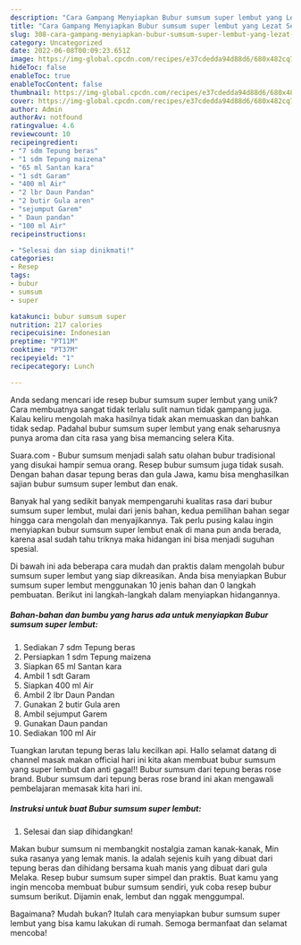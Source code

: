 ```yaml
---
description: "Cara Gampang Menyiapkan Bubur sumsum super lembut yang Lezat Sekali"
title: "Cara Gampang Menyiapkan Bubur sumsum super lembut yang Lezat Sekali"
slug: 308-cara-gampang-menyiapkan-bubur-sumsum-super-lembut-yang-lezat-sekali
category: Uncategorized
date: 2022-06-08T00:09:23.651Z
image: https://img-global.cpcdn.com/recipes/e37cdedda94d88d6/680x482cq70/bubur-sumsum-super-lembut-foto-resep-utama.jpg
hideToc: false
enableToc: true
enableTocContent: false
thumbnail: https://img-global.cpcdn.com/recipes/e37cdedda94d88d6/680x482cq70/bubur-sumsum-super-lembut-foto-resep-utama.jpg
cover: https://img-global.cpcdn.com/recipes/e37cdedda94d88d6/680x482cq70/bubur-sumsum-super-lembut-foto-resep-utama.jpg
author: Admin
authorAv: notfound
ratingvalue: 4.6
reviewcount: 10
recipeingredient:
- "7 sdm Tepung beras"
- "1 sdm Tepung maizena"
- "65 ml Santan kara"
- "1 sdt Garam"
- "400 ml Air"
- "2 lbr Daun Pandan"
- "2 butir Gula aren"
- "sejumput Garem"
- " Daun pandan"
- "100 ml Air"
recipeinstructions:

- "Selesai dan siap dinikmati!"
categories:
- Resep
tags:
- bubur
- sumsum
- super

katakunci: bubur sumsum super 
nutrition: 217 calories
recipecuisine: Indonesian
preptime: "PT11M"
cooktime: "PT37M"
recipeyield: "1"
recipecategory: Lunch

---
```





Anda sedang mencari ide resep bubur sumsum super lembut yang unik? Cara membuatnya sangat tidak terlalu sulit namun tidak gampang juga. Kalau keliru mengolah maka hasilnya tidak akan memuaskan dan bahkan tidak sedap. Padahal bubur sumsum super lembut yang enak seharusnya punya aroma dan cita rasa yang bisa memancing selera Kita.





Suara.com - Bubur sumsum menjadi salah satu olahan bubur tradisional yang disukai hampir semua orang. Resep bubur sumsum juga tidak susah. Dengan bahan dasar tepung beras dan gula Jawa, kamu bisa menghasilkan sajian bubur sumsum super lembut dan enak.

Banyak hal yang sedikit banyak mempengaruhi kualitas rasa dari bubur sumsum super lembut, mulai dari jenis bahan, kedua pemilihan bahan segar hingga cara mengolah dan menyajikannya. Tak perlu pusing kalau ingin menyiapkan bubur sumsum super lembut enak di mana pun anda berada, karena asal sudah tahu triknya maka hidangan ini bisa menjadi suguhan spesial.






Di bawah ini ada beberapa cara mudah dan praktis dalam mengolah bubur sumsum super lembut yang siap dikreasikan. Anda bisa menyiapkan Bubur sumsum super lembut menggunakan 10 jenis bahan dan 0 langkah pembuatan. Berikut ini langkah-langkah dalam menyiapkan hidangannya.

<!--inarticleads1-->

##### Bahan-bahan dan bumbu yang harus ada untuk menyiapkan Bubur sumsum super lembut:

1. Sediakan 7 sdm Tepung beras
1. Persiapkan 1 sdm Tepung maizena
1. Siapkan 65 ml Santan kara
1. Ambil 1 sdt Garam
1. Siapkan 400 ml Air
1. Ambil 2 lbr Daun Pandan
1. Gunakan 2 butir Gula aren
1. Ambil sejumput Garem
1. Gunakan  Daun pandan
1. Sediakan 100 ml Air


Tuangkan larutan tepung beras lalu kecilkan api. Hallo selamat datang di channel masak makan official hari ini kita akan membuat bubur sumsum yang super lembut dan anti gagal!! Bubur sumsum dari tepung beras rose brand. Bubur sumsum dari tepung beras rose brand ini akan mengawali pembelajaran memasak kita hari ini. 

<!--inarticleads2-->

##### Instruksi untuk buat Bubur sumsum super lembut:


1. Selesai dan siap dihidangkan!

Makan bubur sumsum ni membangkit nostalgia zaman kanak-kanak, Min suka rasanya yang lemak manis. Ia adalah sejenis kuih yang dibuat dari tepung beras dan dihidang bersama kuah manis yang dibuat dari gula Melaka. Resep bubur sumsum super simpel dan praktis. Buat kamu yang ingin mencoba membuat bubur sumsum sendiri, yuk coba resep bubur sumsum berikut. Dijamin enak, lembut dan nggak menggumpal. 

Bagaimana? Mudah bukan? Itulah cara menyiapkan bubur sumsum super lembut yang bisa kamu lakukan di rumah. Semoga bermanfaat dan selamat mencoba!
